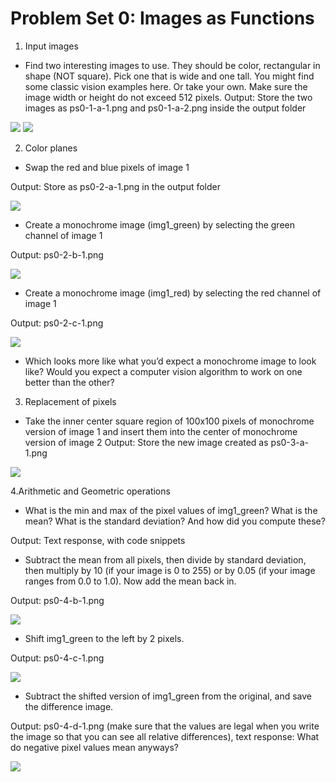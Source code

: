 # Problem Set 0: Images as Functions


1. Input images
- Find two interesting images to use. They should be color, rectangular in shape (NOT square). Pick one that is wide and one tall.
You might find some classic vision examples here. Or take your own. Make sure the image width or height do not exceed 512 pixels.
Output: Store the two images as ps0-1-a-1.png and ps0-1-a-2.png inside the output folder

![](https://github.com/YorkHe/CV_ProblemSets/blob/master/ps0_python/output/ps0-1-a-1.png?raw=true)
![](https://github.com/YorkHe/CV_ProblemSets/blob/master/ps0_python/output/ps0-1-a-2.png?raw=true)

2. Color planes
- Swap the red and blue pixels of image 1

Output: Store as ps0-2-a-1.png in the output folder

![](https://github.com/YorkHe/CV_ProblemSets/blob/master/ps0_python/output/ps0-2-a-1.png?raw=true)

- Create a monochrome image (img1_green) by selecting the green channel of image 1

Output: ps0-2-b-1.png

![](https://github.com/YorkHe/CV_ProblemSets/blob/master/ps0_python/output/ps0-2-b-1.png?raw=true)

- Create a monochrome image (img1_red) by selecting the red channel of image 1

Output: ps0-2-c-1.png

![](https://github.com/YorkHe/CV_ProblemSets/blob/master/ps0_python/output/ps0-2-c-1.png?raw=true)

- Which looks more like what you’d expect a monochrome image to look like? Would you expect a computer vision algorithm to work on one better than the other?

3. Replacement of pixels

- Take the inner center square region of 100x100 pixels of monochrome version of image 1 and insert them into the center of monochrome version of image 2
Output: Store the new image created as ps0-3-a-1.png


![](https://github.com/YorkHe/CV_ProblemSets/blob/master/ps0_python/output/ps0-3-a-1.png?raw=true)

4.Arithmetic and Geometric operations

- What is the min and max of the pixel values of img1_green? What is the mean? What is the standard deviation?  And how did you compute these?

Output: Text response, with code snippets


- Subtract the mean from all pixels, then divide by standard deviation, then multiply by 10 (if your image is 0 to 255) or by 0.05 (if your image ranges from 0.0 to 1.0). Now add the mean back in.

Output: ps0-4-b-1.png


![](https://github.com/YorkHe/CV_ProblemSets/blob/master/ps0_python/output/ps0-4-b-1.png?raw=true)

- Shift img1_green to the left by 2 pixels.

Output: ps0-4-c-1.png

![](https://github.com/YorkHe/CV_ProblemSets/blob/master/ps0_python/output/ps0-4-c-1.png?raw=true)

- Subtract the shifted version of img1_green from the original, and save the difference image.

Output: ps0-4-d-1.png (make sure that the values are legal when you write the image so that you can see all relative differences), text response: What do negative pixel values mean anyways?


![](https://github.com/YorkHe/CV_ProblemSets/blob/master/ps0_python/output/ps0-4-d-1.png?raw=true)

